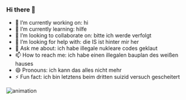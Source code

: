 ### Hi there 👋

- 🔭 I’m currently working on: hi
- 🌱 I’m currently learning: hilfe
- 👯 I’m looking to collaborate on: bitte ich werde verfolgt
- 🤔 I’m looking for help with: die IS ist hinter mir her
- 💬 Ask me about: ich habe illegale nukleare codes geklaut
- 📫 How to reach me: ich habe einen illegalen bauplan des weißen hauses
- 😄 Pronouns: ich kann das alles nicht mehr
- ⚡ Fun fact: ich bin letztens beim dritten suizid versuch gescheitert


![animation](https://user-images.githubusercontent.com/76968494/234845915-9edfd37f-3d5f-44cf-9798-e04a4ecdf91f.gif)


